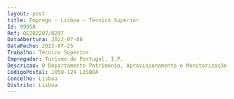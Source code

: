 ```yaml
--- 
layout: post
title: Emprego - Lisboa - Técnico Superior
Id: 99058
Ref: OE202207/0297
DataAbertura: 2022-07-08
DataFecho: 2022-07-25
Trabalho: Técnico Superior
Empregador: Turismo de Portugal, I.P.
Descricao: O Departamento Património, Aprovisionamento e Monitorização Contratual da Direção Financeira e de Tecnologias do Turismo de Portugal pretende recrutar em regime de mobilidade interna um técnico superior para desempenhar as seguintes funções   Preparação das peças de procedimentos de aquisição de bens e serviços   Preparação dos processos com vista à obtenção das autorizações ministeriais para efeitos de aquisição de serviços   Preparação dos processos para efeitos de autorização das portarias de extensão de encargos   Tramitação processual dos procedimentos de contratação pública enquanto júri dos concursos   Elaboração de propostas financeiras   Preparação de indicadores de avaliação e acompanhamento da execução dos contratos   Gestor de contratos.
CodigoPostal: 1050-124 LISBOA
Concelho: Lisboa
Distrito: Lisboa
--- 
```

